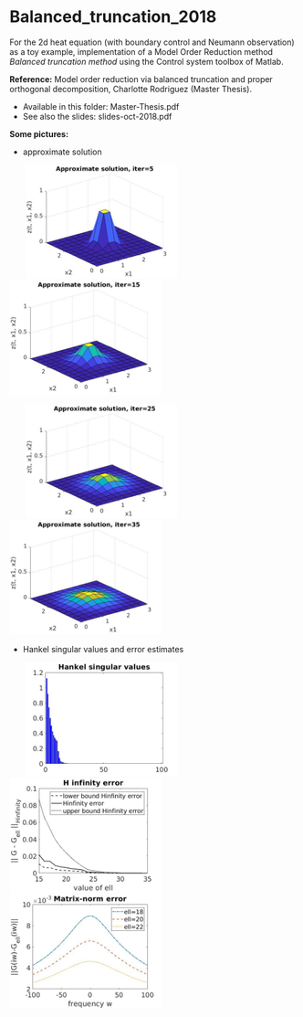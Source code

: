 # Balanced_truncation_2018
For the 2d heat equation (with boundary control and Neumann observation) as a toy example, implementation of a Model Order Reduction method *Balanced truncation method* using the Control system toolbox of Matlab.

**Reference:** Model order reduction via balanced truncation and proper orthogonal decomposition, Charlotte Rodriguez (Master Thesis).
* Available in this folder: Master-Thesis.pdf
* See also the slides: slides-oct-2018.pdf

**Some pictures:**
* approximate solution

&nbsp;&nbsp;&nbsp;&nbsp;&nbsp;&nbsp; <img src="approx_sol_5.jpg" alt="approx_sol_5" height="200"/> <img src="approx_sol_15.jpg" alt="approx_sol_15" height="200"/> 

&nbsp;&nbsp;&nbsp;&nbsp;&nbsp;&nbsp; <img src="approx_sol_25.jpg" alt="approx_sol_25" height="200"/> <img src="approx_sol_35.jpg" alt="approx_sol_35" height="200"/>

* Hankel singular values and error estimates

&nbsp;&nbsp;&nbsp;&nbsp;&nbsp;&nbsp; <img src="hankel_big.jpg" alt="hankel_big" height="200"/> <img src="error_ell.jpg" alt="error_ell" height="200"/> <img src="error_freq.jpg" alt="error_freq" height="200"/>
